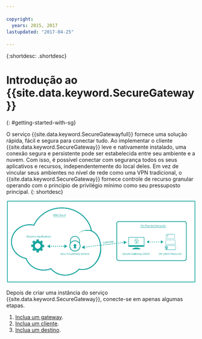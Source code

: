 ```yaml
---

copyright:
  years: 2015, 2017
lastupdated: "2017-04-25"

---
```

{:shortdesc: .shortdesc}

# Introdução ao {{site.data.keyword.SecureGateway}}
{: #getting-started-with-sg}

O serviço {{site.data.keyword.SecureGatewayfull}} fornece uma solução rápida, fácil e segura para conectar tudo.  Ao implementar o cliente {{site.data.keyword.SecureGateway}} leve e nativamente instalado, uma conexão segura e persistente pode ser estabelecida entre seu ambiente e a nuvem.  Com isso, é possível conectar com segurança todos os seus aplicativos e recursos, independentemente do local deles.  Em vez de vincular seus ambientes no nível de rede como uma VPN tradicional, o {{site.data.keyword.SecureGateway}} fornece controle de recurso granular operando com o princípio de privilégio mínimo como seu pressuposto principal.
{: shortdesc}

![Arquitetura do {{site.data.keyword.SecureGateway}}](./images/diagramSGW.png?raw=true "Arquitetura do {{site.data.keyword.SecureGateway}}")

Depois de criar uma instância do serviço {{site.data.keyword.SecureGateway}}, conecte-se em apenas algumas etapas.

1. [Inclua um gateway](/docs/services/SecureGateway?topic=securegateway-add-sg-gw).
2. [Inclua um cliente](/docs/services/SecureGateway?topic=securegateway-add-client).
3. [Inclua um destino](/docs/services/SecureGateway?topic=securegateway-add-dest).

